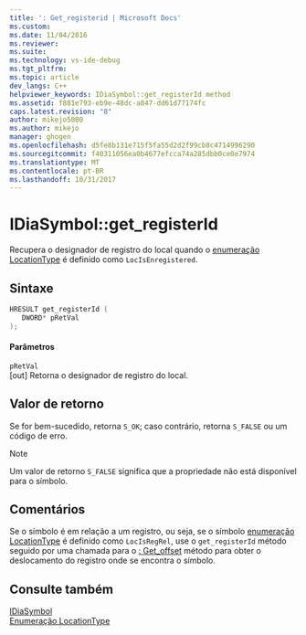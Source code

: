 ```yaml
---
title: ': Get_registerid | Microsoft Docs'
ms.custom: 
ms.date: 11/04/2016
ms.reviewer: 
ms.suite: 
ms.technology: vs-ide-debug
ms.tgt_pltfrm: 
ms.topic: article
dev_langs: C++
helpviewer_keywords: IDiaSymbol::get_registerId method
ms.assetid: f881e793-eb9e-48dc-a847-dd61d77174fc
caps.latest.revision: "8"
author: mikejo5000
ms.author: mikejo
manager: ghogen
ms.openlocfilehash: d5fe8b131e715f5fa55d2d2f99cb8c4714996290
ms.sourcegitcommit: f40311056ea0b4677efcca74a285dbb0ce0e7974
ms.translationtype: MT
ms.contentlocale: pt-BR
ms.lasthandoff: 10/31/2017
---
```

# <a name="idiasymbolgetregisterid"></a>IDiaSymbol::get_registerId
Recupera o designador de registro do local quando o [enumeração LocationType](../../debugger/debug-interface-access/locationtype.md) é definido como `LocIsEnregistered`.  
  
## <a name="syntax"></a>Sintaxe  
  
```C++  
HRESULT get_registerId (   
   DWORD* pRetVal  
);  
```  
  
#### <a name="parameters"></a>Parâmetros  
 `pRetVal`  
 [out] Retorna o designador de registro do local.  
  
## <a name="return-value"></a>Valor de retorno  
 Se for bem-sucedido, retorna `S_OK`; caso contrário, retorna `S_FALSE` ou um código de erro.  
  
> [!NOTE]
>  Um valor de retorno `S_FALSE` significa que a propriedade não está disponível para o símbolo.  
  
## <a name="remarks"></a>Comentários  
 Se o símbolo é em relação a um registro, ou seja, se o símbolo [enumeração LocationType](../../debugger/debug-interface-access/locationtype.md) é definido como `LocIsRegRel`, use o `get_registerId` método seguido por uma chamada para o [: Get_offset](../../debugger/debug-interface-access/idiasymbol-get-offset.md) método para obter o deslocamento do registro onde se encontra o símbolo.  
  
## <a name="see-also"></a>Consulte também  
 [IDiaSymbol](../../debugger/debug-interface-access/idiasymbol.md)   
 [Enumeração LocationType](../../debugger/debug-interface-access/locationtype.md)